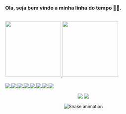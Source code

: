 ### Ola, seja bem vindo a minha linha do tempo 👨‍💻.
<div style="display: inline_block"><br>
  <a href="https://github.com/nei0304">
  <img height="180em" src="https://github-readme-stats.vercel.app/api?username=nei0304&theme=blue-green&show_icons=true"/>
  <img height="180em" src="https://github-readme-stats.vercel.app/api/top-langs/?username=nei0304&theme=blue-green"/>
</div>
 
 <div style="display: inline_block"><br>
  <img align="center" src="https://img.shields.io/badge/C%23-239120?style=for-the-badge&logo=c-sharp&logoColor=white">
  <img align="center" src="https://img.shields.io/badge/Java-ED8B00?style=for-the-badge&logo=java&logoColor=white">
  <img align="center" src="https://img.shields.io/badge/HTML5-E34F26?style=for-the-badge&logo=html5&logoColor=white">
  <img align="center" src="https://img.shields.io/badge/CSS3-1572B6?style=for-the-badge&logo=css3&logoColor=white">
  <img align="center" src="https://img.shields.io/badge/JavaScript-323330?style=for-the-badge&logo=javascript&logoColor=F7DF1E">
  <img align="center" src="https://img.shields.io/badge/React-20232A?style=for-the-badge&logo=react&logoColor=61DAFB">
  <img align="center" src="https://img.shields.io/badge/Microsoft%20SQL%20Server-CC2927?style=for-the-badge&logo=microsoft%20sql%20server&logoColor=white">
 <!-- <img align="center" src="https://img.shields.io/badge/MySQL-005C84?style=for-the-badge&logo=mysql&logoColor=white"> -->
  <img align="center" src="https://img.shields.io/badge/Oracle-F80000?style=for-the-badge&logo=Oracle&logoColor=whit">
  
</div>
 
<div align="center"> <br>
  <a href = "mailto:nei0304@gmail.com"><img src="https://img.shields.io/badge/-Gmail-%23333?style=for-the-badge&logo=gmail&logoColor=white" target="_blank"></a>
  <a href="https://www.linkedin.com/in/francinei-costa-58212b90" target="_blank"><img src="https://img.shields.io/badge/-LinkedIn-%230077B5?style=for-the-badge&logo=linkedin&logoColor=white" target="_blank"></a> 
 
   ![Snake animation](https://github.com/nei0304/nei0304/blob/output/github-contribution-grid-snake.svg)
 
</div>



